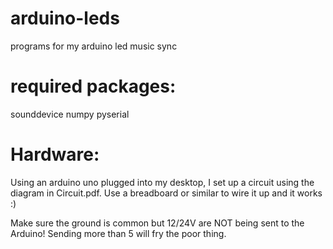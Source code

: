 # arduino-leds
programs for my arduino led music sync

# required packages:
sounddevice numpy pyserial

# Hardware:
Using an arduino uno plugged into my desktop, I set up a circuit using the diagram in Circuit.pdf. Use a breadboard or similar to wire it up and it works :)

Make sure the ground is common but 12/24V are NOT being sent to the Arduino! Sending more than 5 will fry the poor thing. 